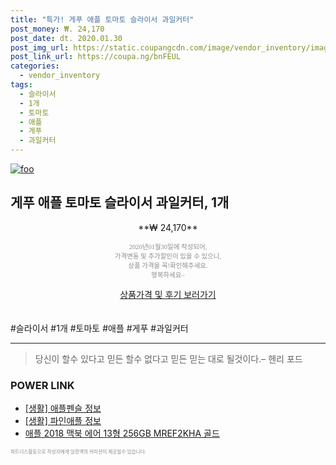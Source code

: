 ```yaml
--- 
title: "특가! 게푸 애플 토마토 슬라이서 과일커터" 
post_money: ₩. 24,170 
post_date: dt. 2020.01.30 
post_img_url: https://static.coupangcdn.com/image/vendor_inventory/images/2018/12/07/16/6/b64a1f3e-1c56-45f0-a0ca-a232593f1655.jpg 
post_link_url: https://coupa.ng/bnFEUL 
categories: 
  - vendor_inventory 
tags: 
  - 슬라이서 
  - 1개 
  - 토마토 
  - 애플 
  - 게푸 
  - 과일커터 
--- 
```

[![foo](https://static.coupangcdn.com/image/vendor_inventory/images/2018/12/07/16/6/b64a1f3e-1c56-45f0-a0ca-a232593f1655.jpg)](https://coupa.ng/bnFEUL) 

## 게푸 애플 토마토 슬라이서 과일커터, 1개 
<p style="text-align: center;">**₩ 24,170**</p> 
<p style="text-align: center;"><span style="color: #898c8f; font-family: Georgia,Times,serif; font-size: 0.75em;">2020년01월30일에 작성되어, <br>가격변동 및 추가할인이 있을 수 있으니,<br> 상품 가격을 꼭!확인해주세요.<br>행복하세요~</span> 
</p>	 
<div markdown="0" style="text-align: center;"><a href="https://coupa.ng/bnFEUL" class="btn btn--success">상품가격 및 후기 보러가기</a></div> 
<br><br> 
  #슬라이서 #1개 #토마토 #애플 #게푸 #과일커터 
<hr> 

> 당신이 할수 있다고 믿든 할수 없다고 믿든 믿는 대로 될것이다.–  헨리 포드 


### POWER LINK

* <a href="https://blog.naver.com/fash111/221767496794" target="_blank"> [생활] 애플펜슬 정보 </a>
* <a href="https://blog.naver.com/fasyy4321/221764666425" target="_blank"> [생활] 파인애플 정보 </a>
* <a href="https://blog.naver.com/fasyy4321/221788079047" target="_blank">애플 2018 맥북 에어 13형 256GB MREF2KHA 골드</a>

<span style="color: #898c8f; font-family: Georgia,Times,serif; font-size: 0.55em;">파트너스활동으로 작성자에게 일정액의 커미션이 제공될수 있습니다.</span> 
